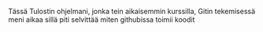 Tässä Tulostin ohjelmani, jonka tein aikaisemmin kurssilla, Gitin tekemisessä meni aikaa sillä piti selvittää miten githubissa toimii koodit
